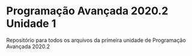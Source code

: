# Programação Avançada 2020.2 Unidade 1

Repositório para todos os arquivos da primeira unidade de Programação Avançada 2020.2
